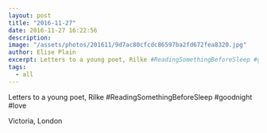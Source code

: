 ```yaml
---
layout: post
title: "2016-11-27"
date: 2016-11-27 16:22:56
description: 
image: "/assets/photos/201611/9d7ac80cfcdc86597ba2fd672fea8320.jpg"
author: Elise Plain
excerpt: Letters to a young poet, Rilke #ReadingSomethingBeforeSleep #goodnight #love
tags: 
  - all
---
```


Letters to a young poet, Rilke #ReadingSomethingBeforeSleep #goodnight #love
<p></p>
Victoria, London